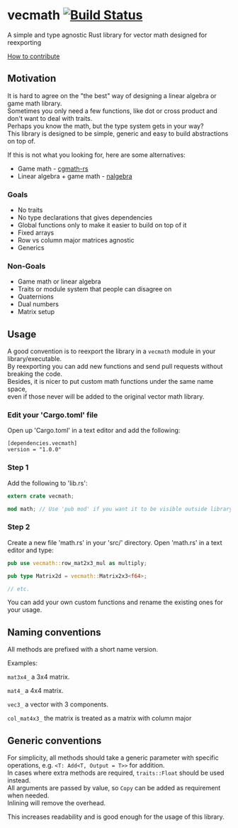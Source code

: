 # vecmath [![Build Status](https://travis-ci.org/PistonDevelopers/vecmath.svg?branch=master)](https://travis-ci.org/PistonDevelopers/vecmath)

A simple and type agnostic Rust library for vector math designed for reexporting

[How to contribute](https://github.com/PistonDevelopers/piston/blob/master/CONTRIBUTING.md)

## Motivation

It is hard to agree on the "the best" way of designing a linear algebra or game math library.  
Sometimes you only need a few functions, like dot or cross product and don't want to deal with traits.  
Perhaps you know the math, but the type system gets in your way?  
This library is designed to be simple, generic and easy to build abstractions on top of.  

If this is not what you looking for, here are some alternatives:

* Game math - [cgmath-rs](https://github.com/bjz/cgmath-rs)
* Linear algebra + game math - [nalgebra](http://nalgebra.org/)

### Goals

* No traits
* No type declarations that gives dependencies
* Global functions only to make it easier to build on top of it
* Fixed arrays
* Row vs column major matrices agnostic
* Generics

### Non-Goals

* Game math or linear algebra
* Traits or module system that people can disagree on
* Quaternions
* Dual numbers
* Matrix setup

## Usage

A good convention is to reexport the library in a `vecmath` module in your library/executable.  
By reexporting you can add new functions and send pull requests without breaking the code.  
Besides, it is nicer to put custom math functions under the same name space,  
even if those never will be added to the original vector math library.  

### Edit your 'Cargo.toml' file

Open up 'Cargo.toml' in a text editor and add the following:

```
[dependencies.vecmath]
version = "1.0.0"
```

### Step 1

Add the following to 'lib.rs':

```Rust
extern crate vecmath;

mod math; // Use 'pub mod' if you want it to be visible outside library.
```

### Step 2

Create a new file 'math.rs' in your 'src/' directory.
Open 'math.rs' in a text editor and type:

```Rust
pub use vecmath::row_mat2x3_mul as multiply;

pub type Matrix2d = vecmath::Matrix2x3<f64>;

// etc.
```

You can add your own custom functions and rename the existing ones for your usage.

## Naming conventions

All methods are prefixed with a short name version.  

Examples:

`mat3x4_` a 3x4 matrix.

`mat4_` a 4x4 matrix.

`vec3_` a vector with 3 components.

`col_mat4x3_` the matrix is treated as a matrix with column major

## Generic conventions

For simplicity, all methods should take a generic parameter with specific operations, e.g. `<T: Add<T, Output = T>>` for addition.  
In cases where extra methods are required, `traits::Float` should be used instead.  
All arguments are passed by value, so `Copy` can be added as requirement when needed.  
Inlining will remove the overhead.  

This increases readability and is good enough for the usage of this library.
